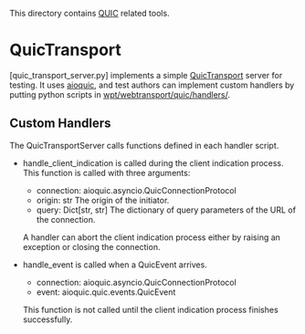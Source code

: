 This directory contains
[QUIC](https://tools.ietf.org/html/draft-ietf-quic-transport) related tools.

# QuicTransport
[quic_transport_server.py] implements a simple
[QuicTransport](https://tools.ietf.org/html/draft-vvv-webtransport-quic) server
for testing. It uses [aioquic](https://github.com/aiortc/aioquic/), and test
authors can implement custom handlers by putting python scripts in
[wpt/webtransport/quic/handlers/](../../wpt/webtransport/quic/handlers/).

## Custom Handlers
The QuicTransportServer calls functions defined in each handler script.

 - handle_client_indication is called during the client indication process.
   This function is called with three arguments:
   
   - connection: aioquic.asyncio.QuicConnectionProtocol
   - origin: str The origin of the initiator.
   - query: Dict[str, str] The dictionary of query parameters of the URL of the
            connection.

   A handler can abort the client indication process either by raising an
   exception or closing the connection.
	    
 - handle_event is called when a QuicEvent arrives.
   - connection: aioquic.asyncio.QuicConnectionProtocol
   - event: aioquic.quic.events.QuicEvent

   This function is not called until the client indication process finishes
   successfully.
